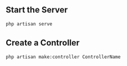 ## Start the Server
```sh
php artisan serve
```

## Create a Controller
```sh
php artisan make:controller ControllerName
```

